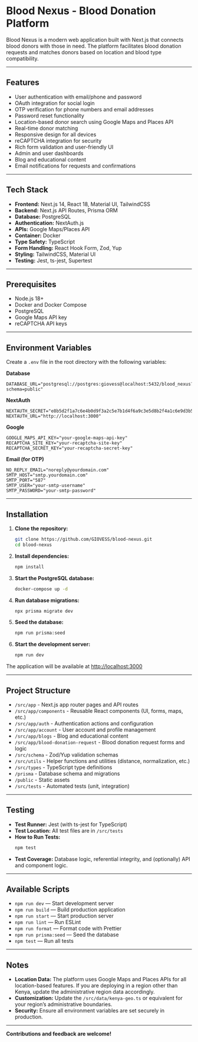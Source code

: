 # Blood Nexus - Blood Donation Platform

Blood Nexus is a modern web application built with Next.js that connects blood donors with those in need. The platform facilitates blood donation requests and matches donors based on location and blood type compatibility.

---

## Features

- User authentication with email/phone and password
- OAuth integration for social login
- OTP verification for phone numbers and email addresses
- Password reset functionality
- Location-based donor search using Google Maps and Places API
- Real-time donor matching
- Responsive design for all devices
- reCAPTCHA integration for security
- Rich form validation and user-friendly UI
- Admin and user dashboards
- Blog and educational content
- Email notifications for requests and confirmations

---

## Tech Stack

- **Frontend:** Next.js 14, React 18, Material UI, TailwindCSS
- **Backend:** Next.js API Routes, Prisma ORM
- **Database:** PostgreSQL
- **Authentication:** NextAuth.js
- **APIs:** Google Maps/Places API
- **Container:** Docker
- **Type Safety:** TypeScript
- **Form Handling:** React Hook Form, Zod, Yup
- **Styling:** TailwindCSS, Material UI
- **Testing:** Jest, ts-jest, Supertest

---

## Prerequisites

- Node.js 18+
- Docker and Docker Compose
- PostgreSQL
- Google Maps API key
- reCAPTCHA API keys

---

## Environment Variables

Create a `.env` file in the root directory with the following variables:

**Database**
```
DATABASE_URL="postgresql://postgres:giovess@localhost:5432/blood_nexus?schema=public"
```

**NextAuth**
```
NEXTAUTH_SECRET="e8b5d2f1a7c6e4b0d9f3a2c5e7b1d4f6a9c3e5d8b2f4a1c6e9d3b5f8a2c4e7d1b3"
NEXTAUTH_URL="http://localhost:3000" 
```

**Google**
```
GOOGLE_MAPS_API_KEY="your-google-maps-api-key"
RECAPTCHA_SITE_KEY="your-recaptcha-site-key"
RECAPTCHA_SECRET_KEY="your-recaptcha-secret-key"
```

**Email (for OTP)**
```
NO_REPLY_EMAIL="noreply@yourdomain.com"
SMTP_HOST="smtp.yourdomain.com"
SMTP_PORT="587"
SMTP_USER="your-smtp-username"
SMTP_PASSWORD="your-smtp-password"
```

---

## Installation

1. **Clone the repository:**
    ```bash
    git clone https://github.com/GIOVESS/blood-nexus.git
    cd blood-nexus
    ```

2. **Install dependencies:**
    ```bash
    npm install
    ```

3. **Start the PostgreSQL database:**
    ```bash
    docker-compose up -d
    ```

4. **Run database migrations:**
    ```bash
    npx prisma migrate dev
    ```

5. **Seed the database:**
    ```bash
    npm run prisma:seed
    ```

6. **Start the development server:**
    ```bash
    npm run dev
    ```

The application will be available at [http://localhost:3000](http://localhost:3000)

---

## Project Structure

- `/src/app` - Next.js app router pages and API routes
- `/src/app/components` - Reusable React components (UI, forms, maps, etc.)
- `/src/app/auth` - Authentication actions and configuration
- `/src/app/account` - User account and profile management
- `/src/app/blogs` - Blog and educational content
- `/src/app/blood-donation-request` - Blood donation request forms and logic
- `/src/schema` - Zod/Yup validation schemas
- `/src/utils` - Helper functions and utilities (distance, normalization, etc.)
- `/src/types` - TypeScript type definitions
- `/prisma` - Database schema and migrations
- `/public` - Static assets
- `/src/tests` - Automated tests (unit, integration)

---

## Testing

- **Test Runner:** Jest (with ts-jest for TypeScript)
- **Test Location:** All test files are in `/src/tests`
- **How to Run Tests:**
    ```bash
    npm test
    ```
- **Test Coverage:** Database logic, referential integrity, and (optionally) API and component logic.

---

## Available Scripts

- `npm run dev` — Start development server
- `npm run build` — Build production application
- `npm run start` — Start production server
- `npm run lint` — Run ESLint
- `npm run format` — Format code with Prettier
- `npm run prisma:seed` — Seed the database
- `npm test` — Run all tests

---

## Notes

- **Location Data:** The platform uses Google Maps and Places APIs for all location-based features. If you are deploying in a region other than Kenya, update the administrative region data accordingly.
- **Customization:** Update the `/src/data/kenya-geo.ts` or equivalent for your region’s administrative boundaries.
- **Security:** Ensure all environment variables are set securely in production.

---

**Contributions and feedback are welcome!**


